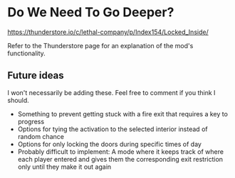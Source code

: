 # Do We Need To Go Deeper?
https://thunderstore.io/c/lethal-company/p/Index154/Locked_Inside/

Refer to the Thunderstore page for an explanation of the mod's functionality.

## Future ideas
I won't necessarily be adding these. Feel free to comment if you think I should.
- Something to prevent getting stuck with a fire exit that requires a key to progress
- Options for tying the activation to the selected interior instead of random chance
- Options for only locking the doors during specific times of day
- Probably difficult to implement: A mode where it keeps track of where each player entered and gives them the corresponding exit restriction only until they make it out again
